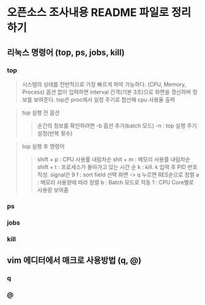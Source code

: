 # 오픈소스 조사내용 README 파일로 정리하기


## 리눅스 명령어 (top, ps, jobs, kill)

### top
> 시스템의 상태를 전반적으로 가장 빠르게 파악 가능하다. (CPU, Memory, Process)
> 옵션 없이 입력하면 interval 간격(기본 3초)으로 화면을 갱신하며 정보를 보여준다.
> top은 proc에서 일정 주기로 합산해 cpu 사용율 출력

> top 실행 전 옵션
>> 순간의 정보를 확인하려면 -b 옵션 추가(batch 모드)
>> -n : top 실행 주기 설정(반복 횟수)

> top 실행 후 명령어 
>> shift + p : CPU 사용률 내림차순
>> shit + m : 메모리 사용률 내림차순
>> shift + t : 프로세스가 돌아가고 있는 시간 순
>> k : kill. k 입력 후 PID 번호 작성. signal은 9
>> f : sort field 선택 화면 -> q 누르면 RES순으로 정렬
>> a : 메모리 사용량에 따라 정렬
>> b : Batch 모드로 작동
>> 1 : CPU Core별로 사용량 보여줌


### ps


### jobs


### kill



## vim 에디터에서 매크로 사용방법 (q, @)

### q


### @
